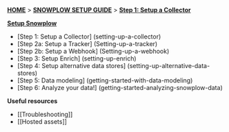 [**HOME**](Home) > [**SNOWPLOW SETUP GUIDE**](setting-up-snowplow) > [**Step 1: Setup a Collector**](setting-up-a-collector)  

[**Setup Snowplow**](Setting-up-Snowplow)  

- [Step 1: Setup a Collector] (setting-up-a-collector)
- [Step 2a: Setup a Tracker] (Setting-up-a-tracker)
- [Step 2b: Setup a Webhook] (Setting-up-a-webhook)
- [Step 3: Setup Enrich] (setting-up-enrich)
- [Step 4: Setup alternative data stores] (setting-up-alternative-data-stores)
- [Step 5: Data modeling] (getting-started-with-data-modeling)
- [Step 6: Analyze your data!] (getting-started-analyzing-snowplow-data)

**Useful resources**  

- [[Troubleshooting]]   
- [[Hosted assets]]  
